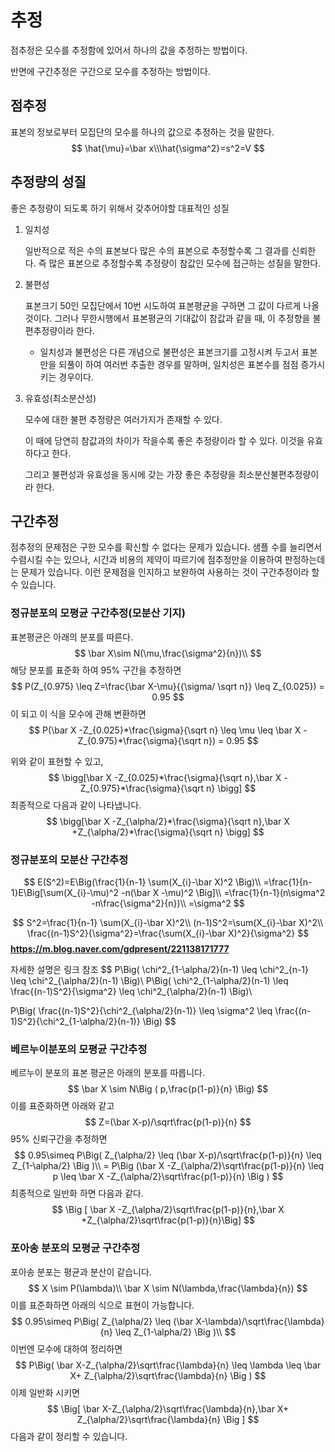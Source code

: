 # 추정

 점추정은 모수를 추정함에 있어서 하나의 값을 추정하는 방법이다. 

반면에 구간추정은 구간으로 모수를 추정하는 방법이다.

## 점추정

표본의 정보로부터 모집단의 모수를 하나의 값으로 추정하는 것을 말한다.
$$
\hat{\mu}=\bar x\\\hat{\sigma^2}=s^2=V
$$


## 추정량의 성질

좋은 추정량이 되도록 하기 위해서 갖추어야할 대표적인 성질

1. 일치성

    일반적으로 적은 수의 표본보다 많은 수의 표본으로 추정할수록 그 결과를 신뢰한다. 즉 많은 표본으로 추정할수록 추정량이 참값인 모수에 접근하는 성질을 말한다.

2. 불편성

    표본크기 50인 모집단에서 10번 시도하여 표본평균을 구하면 그 값이 다르게 나올 것이다. 그러나 무한시행에서 표본평균의 기대값이 참값과 같을 때, 이 추정향을 불편추정량이라 한다. 

   * 일치성과 불편성은 다른 개념으로 불편성은 표본크기를 고정시켜 두고서 표본만을 되풀이 하여 여러번 추출한 경우를 말하며, 일치성은 표본수를 점점 증가시키는 경우이다.

3. 유효성(최소분산성)

   모수에 대한 불편 추정량은 여러가지가 존재할 수 있다. 

   이 때에 당연히 참값과의 차이가 작을수록 좋은 추정량이라 할 수 있다.  이것을 유효하다고 한다.

   그리고 불편성과 유효성을 동시에 갖는 가장 좋은 추정량을 최소분산불편추정량이라 한다. 

   

## 구간추정

점추정의 문제점은 구한 모수를 확신할 수 없다는 문제가 있습니다. 샘플 수를 늘리면서 수렴시킬 수는 있으나, 시간과 비용의 제약이 따르기에 점추정만을 이용하여 판정하는데는 문제가 있습니다. 이런 문제점을 인지하고 보완하여 사용하는 것이 구간추정이라 할 수 있습니다.

### 정규분포의 모평균 구간추정(모분산 기지)

 표본평균은 아래의 분포를 따른다.
$$
\bar X\sim N(\mu,\frac{\sigma^2}{n})\\
$$
해당 분포를 표준화 하여 95% 구간을 추정하면
$$
P(Z_{0.975} \leq Z=\frac{\bar X-\mu}{{\sigma/ \sqrt n}} \leq Z_{0.025}) = 0.95
$$
이 되고 이 식을 모수에 관해 변환하면 
$$
P(\bar X -Z_{0.025}*\frac{\sigma}{\sqrt n} \leq \mu \leq \bar X -Z_{0.975}*\frac{\sigma}{\sqrt n}) = 0.95
$$


위와 같이 표현할 수 있고,
$$
\bigg[\bar X -Z_{0.025}*\frac{\sigma}{\sqrt n},\bar X -Z_{0.975}*\frac{\sigma}{\sqrt n}  \bigg]
$$
최종적으로 다음과 같이 나타냅니다.
$$
\bigg[\bar X -Z_{\alpha/2}*\frac{\sigma}{\sqrt n},\bar X +Z_{\alpha/2}*\frac{\sigma}{\sqrt n}  \bigg]
$$

### 정규분포의 모분산 구간추정

$$
E(S^2)=E\Big(\frac{1}{n-1} \sum(X_{i}-\bar X)^2 \Big)\\
=\frac{1}{n-1}E\Big[\sum(X_{i}-\mu)^2 -n(\bar X -\mu)^2 \Big]\\
=\frac{1}{n-1}(n\sigma^2 -n\frac{\sigma^2}{n})\\
=\sigma^2
$$


$$
S^2=\frac{1}{n-1} \sum(X_{i}-\bar X)^2\\
(n-1)S^2=\sum(X_{i}-\bar X)^2\\
\frac{(n-1)S^2}{\sigma^2}=\frac{\sum(X_{i}-\bar X)^2}{\sigma^2}
$$
**https://m.blog.naver.com/gdpresent/221138171777**

자세한 설명은 링크 참조
$$
P\Big( \chi^2_{1-\alpha/2}(n-1) \leq \chi^2_{n-1} \leq \chi^2_{\alpha/2}(n-1) \Big)\\
P\Big( \chi^2_{1-\alpha/2}(n-1) \leq \frac{(n-1)S^2}{\sigma^2} \leq \chi^2_{\alpha/2}(n-1) \Big)\\

P\Big( \frac{(n-1)S^2}{\chi^2_{\alpha/2}(n-1)} \leq \sigma^2 \leq \frac{(n-1)S^2}{\chi^2_{1-\alpha/2}(n-1)} \Big)
$$

### 베르누이분포의 모평균 구간추정

베르누이 분포의 표본 평균은 아래의 분포를 따릅니다.
$$
\bar X \sim N\Big ( p,\frac{p(1-p)}{n} \Big)
$$
이를 표준화하면 아래와 같고
$$
Z=(\bar X-p)/\sqrt\frac{p(1-p)}{n}
$$
95% 신뢰구간을 추정하면
$$
0.95\simeq P\Big( Z_{\alpha/2} \leq (\bar X-p)/\sqrt\frac{p(1-p)}{n} \leq Z_{1-\alpha/2} \Big )\\
= P\Big (\bar X -Z_{\alpha/2}\sqrt\frac{p(1-p)}{n} \leq p \leq \bar X -Z_{\alpha/2}\sqrt\frac{p(1-p)}{n} \Big )
$$
최종적으로 일반화 하면 다음과 같다.
$$
\Big [ \bar X -Z_{\alpha/2}\sqrt\frac{p(1-p)}{n},\bar X +Z_{\alpha/2}\sqrt\frac{p(1-p)}{n}\Big]
$$

### 포아송 분포의 모평균 구간추정

포아송 분포는 평균과 분산이 같습니다.  
$$
X \sim P(\lambda)\\
\bar X \sim N(\lambda,\frac{\lambda}{n})
$$
이를 표준화하면 아래의 식으로 표현이 가능합니다.
$$
0.95\simeq P\Big( Z_{\alpha/2} \leq (\bar X-\lambda)/\sqrt\frac{\lambda}{n} \leq Z_{1-\alpha/2} \Big )\\
$$
이번엔 모수에 대하여 정리하면
$$
P\Big( \bar X-Z_{\alpha/2}\sqrt\frac{\lambda}{n} \leq \lambda \leq \bar X+ Z_{\alpha/2}\sqrt\frac{\lambda}{n} \Big )
$$
이제 일반화 시키면 
$$
\Big[ \bar X-Z_{\alpha/2}\sqrt\frac{\lambda}{n},\bar X+ Z_{\alpha/2}\sqrt\frac{\lambda}{n} \Big ]
$$
다음과 같이 정리할 수 있습니다.
